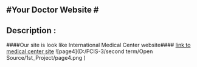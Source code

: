 ﻿﻿﻿﻿﻿﻿#Your Doctor Website  #----------## Description : ######Our site is look like International Medical Center website####[link to medical center site](http://www.imc.org.eg/imc/)![page4](D:/FCIS-3/second term/Open Source/1st_Project/page4.png )